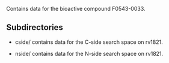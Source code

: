 Contains data for the bioactive compound F0543-0033.

## Subdirectories

- cside/ contains data for the C-side search space on rv1821.

- nside/ contains data for the N-side search space on rv1821.

